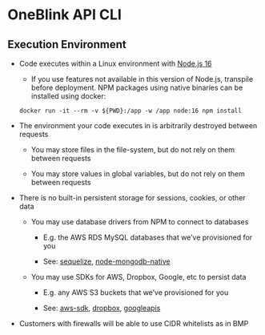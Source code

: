 # OneBlink API CLI

## Execution Environment

- Code executes within a Linux environment with [Node.js 16](https://nodejs.org/dist/latest-v16.x/docs/api/)

  - If you use features not available in this version of Node.js, transpile before deployment. NPM packages using native binaries can be installed using docker:

  ```
  docker run -it --rm -v ${PWD}:/app -w /app node:16 npm install
  ```

* The environment your code executes in is arbitrarily destroyed between requests

  - You may store files in the file-system, but do not rely on them between requests

  - You may store values in global variables, but do not rely on them between requests

- There is no built-in persistent storage for sessions, cookies, or other data

  - You may use database drivers from NPM to connect to databases

    - E.g. the AWS RDS MySQL databases that we’ve provisioned for you

    - See: [sequelize](https://github.com/sequelize/sequelize), [node-mongodb-native](https://github.com/mongodb/node-mongodb-native)

  - You may use SDKs for AWS, Dropbox, Google, etc to persist data

    - E.g. any AWS S3 buckets that we’ve provisioned for you

    - See: [aws-sdk](https://github.com/aws/aws-sdk-js), [dropbox](https://github.com/dropbox/dropbox-sdk-js/), [googleapis](https://github.com/google/google-api-nodejs-client)

- Customers with firewalls will be able to use CIDR whitelists as in BMP
